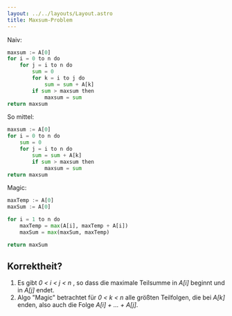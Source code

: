 ```yaml
---
layout: ../../layouts/Layout.astro
title: Maxsum-Problem 
---
```

Naiv:
```python
maxsum := A[0]
for i = 0 to n do
	for j = i to n do
		sum = 0
		for k = i to j do
			sum = sum + A[k]
		if sum > maxsum then
			maxsum = sum
return maxsum
```

So mittel:
```python
maxsum := A[0]
for i = 0 to n do
	sum = 0
	for j = i to n do
		sum = sum + A[k]
		if sum > maxsum then
			maxsum = sum
return maxsum
```

Magic:
```python
maxTemp := A[0]
maxSum := A[0]

for i = 1 to n do
	maxTemp = max(A[i], maxTemp + A[i])
	maxSum = max(maxSum, maxTemp)

return maxSum
```

## Korrektheit?
1. Es gibt *0 < i < j < n* , so dass die maximale Teilsumme in *A[i]* beginnt und in *A[j]* endet.
2. Algo "Magic" betrachtet für *0 < k < n* alle größten Teilfolgen, die bei *A[k]* enden, also auch die Folge *A[i] + ... + A[j]*.
